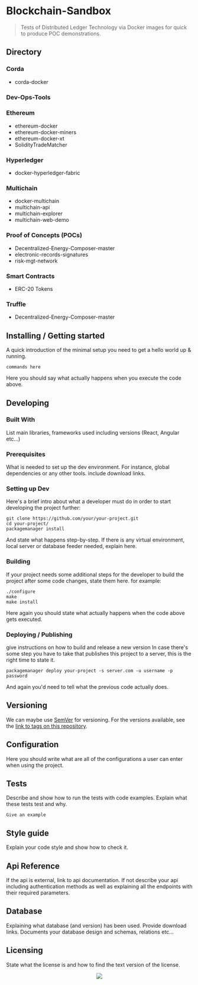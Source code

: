 # Blockchain-Sandbox



> Tests of Distributed Ledger Technology via Docker images for quick to produce POC demonstrations.


## Directory
### Corda
* corda-docker

### Dev-Ops-Tools

### Ethereum
* ethereum-docker
* ethereum-docker-miners
* ethereum-docker-xt
* SolidityTradeMatcher

### Hyperledger
* docker-hyperledger-fabric

### Multichain
* docker-multichain
* multichain-api
* multichain-explorer
* multichain-web-demo

### Proof of Concepts (POCs)
* Decentralized-Energy-Composer-master
* electronic-records-signatures
* risk-mgt-network

### Smart Contracts
* ERC-20 Tokens


### Truffle
* Decentralized-Energy-Composer-master

## Installing / Getting started

A quick introduction of the minimal setup you need to get a hello world up &
running.

```shell
commands here
```

Here you should say what actually happens when you execute the code above.

## Developing

### Built With
List main libraries, frameworks used including versions (React, Angular etc...)

### Prerequisites
What is needed to set up the dev environment. For instance, global dependencies or any other tools. include download links.


### Setting up Dev

Here's a brief intro about what a developer must do in order to start developing
the project further:

```shell
git clone https://github.com/your/your-project.git
cd your-project/
packagemanager install
```

And state what happens step-by-step. If there is any virtual environment, local server or database feeder needed, explain here.

### Building

If your project needs some additional steps for the developer to build the
project after some code changes, state them here. for example:

```shell
./configure
make
make install
```

Here again you should state what actually happens when the code above gets
executed.

### Deploying / Publishing
give instructions on how to build and release a new version
In case there's some step you have to take that publishes this project to a
server, this is the right time to state it.

```shell
packagemanager deploy your-project -s server.com -u username -p password
```

And again you'd need to tell what the previous code actually does.

## Versioning

We can maybe use [SemVer](http://semver.org/) for versioning. For the versions available, see the [link to tags on this repository](/tags).


## Configuration

Here you should write what are all of the configurations a user can enter when
using the project.

## Tests

Describe and show how to run the tests with code examples.
Explain what these tests test and why.

```shell
Give an example
```

## Style guide

Explain your code style and show how to check it.

## Api Reference

If the api is external, link to api documentation. If not describe your api including authentication methods as well as explaining all the endpoints with their required parameters.


## Database

Explaining what database (and version) has been used. Provide download links.
Documents your database design and schemas, relations etc...

## Licensing

State what the license is and how to find the text version of the license.

<div align="center">
<p><img src="https://travis-ci.com/RyanHendricks/rh-admin.svg?token=mfUxypXHjwg2agUUtXhN&branch=master"></p>
